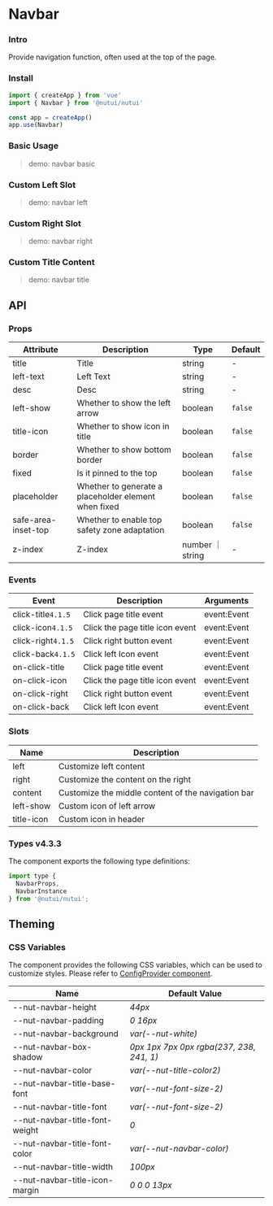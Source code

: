 # Navbar

### Intro

Provide navigation function, often used at the top of the page.

### Install

```js
import { createApp } from 'vue'
import { Navbar } from '@nutui/nutui'

const app = createApp()
app.use(Navbar)
```

### Basic Usage

> demo: navbar basic

### Custom Left Slot

> demo: navbar left

### Custom Right Slot

> demo: navbar right

### Custom Title Content

> demo: navbar title

## API

### Props

| Attribute | Description | Type | Default |
| --- | --- | --- | --- |
| title | Title | string | - |
| left-text | Left Text | string | - |
| desc | Desc | string | - |
| left-show | Whether to show the left arrow | boolean | `false` |
| title-icon | Whether to show icon in title | boolean | `false` |
| border | Whether to show bottom border | boolean | `false` |
| fixed | Is it pinned to the top | boolean | `false` |
| placeholder | Whether to generate a placeholder element when fixed | boolean | `false` |
| safe-area-inset-top | Whether to enable top safety zone adaptation | boolean | `false` |
| z-index | Z-index | number ｜ string | - |

### Events

| Event | Description | Arguments |
| --- | --- | --- |
| click-title`4.1.5` | Click page title event | event:Event |
| click-icon`4.1.5` | Click the page title icon event | event:Event |
| click-right`4.1.5` | Click right button event | event:Event |
| click-back`4.1.5` | Click left Icon event | event:Event |
| on-click-title | Click page title event | event:Event |
| on-click-icon | Click the page title icon event | event:Event |
| on-click-right | Click right button event | event:Event |
| on-click-back | Click left Icon event | event:Event |

### Slots

| Name | Description |
| --- | --- |
| left | Customize left content |
| right | Customize the content on the right |
| content | Customize the middle content of the navigation bar |
| left-show | Custom icon of left arrow |
| title-icon | Custom icon in header |

### Types v4.3.3

The component exports the following type definitions:

```js
import type {
  NavbarProps,
  NavbarInstance
} from '@nutui/nutui';
```

## Theming

### CSS Variables

The component provides the following CSS variables, which can be used to customize styles. Please refer to [ConfigProvider component](#/en-US/component/configprovider).

| Name | Default Value |
| --- | --- |
| --nut-navbar-height | _44px_ |
| --nut-navbar-padding | _0 16px_ |
| --nut-navbar-background | _var(--nut-white)_ |
| --nut-navbar-box-shadow | _0px 1px 7px 0px rgba(237, 238, 241, 1)_ |
| --nut-navbar-color | _var(--nut-title-color2)_ |
| --nut-navbar-title-base-font | _var(--nut-font-size-2)_ |
| --nut-navbar-title-font | _var(--nut-font-size-2)_ |
| --nut-navbar-title-font-weight | _0_ |
| --nut-navbar-title-font-color | _var(--nut-navbar-color)_ |
| --nut-navbar-title-width | _100px_ |
| --nut-navbar-title-icon-margin | _0 0 0 13px_ |
